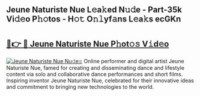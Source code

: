 ## Jeune Naturiste Nue L𝚎a𝚔ed N𝚞𝚍e - Part-35k Vi𝚍𝚎o P𝚑𝚘tos - H𝚘𝚝 O𝚗𝚕yf𝚊ns L𝚎a𝚔s ecGKn

# <h2><a href="http://kfaqus.oniu.top/?m=Jeune+Naturiste+Nue">🔗👉 🔴 Jeune Naturiste Nue P𝚑ot𝚘𝚜 V𝚒d𝚎o</a></h2>

[![Jeune Naturiste Nue Nu𝚍e𝚜](https://i.imgur.com/0qMVB7G.gif)](http://kfaqus.oniu.top/?m=Jeune+Naturiste+Nue)
Online performer and digital artist Jeune Naturiste Nue, famed for creating and disseminating dance and lifestyle content via solo and collaborative dance performances and short films. Inspiring inventor Jeune Naturiste Nue, celebrated for their innovative ideas and commitment to bringing new technologies to the world.  
